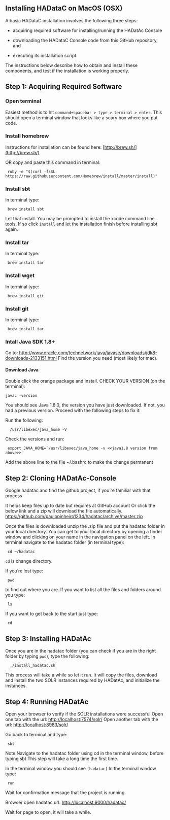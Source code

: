 ## Installing HADataC on MacOS (OSX)

A basic HADataC installation involves the following three steps:

* acquiring required software for installing/running the HADatAc Console

* downloading the HADataC Console code from this GitHub repository, and 

* executing its installation script. 

The instructions below describe how to obtain and install these components, and test if the installation is working properly.

## Step 1: Acquiring Required Software

### Open terminal

Easiest method is to hit `command+spacebar > type > terminal > enter`.
This should open a terminal window that looks like a scary box where you put code.

### Install homebrew

Instructions for installation can be found here: [http://brew.sh/](http://brew.sh/) 

OR copy and paste this command in terminal: 

     ruby -e "$(curl -fsSL https://raw.githubusercontent.com/Homebrew/install/master/install)"

### Install sbt
In terminal type: 

     brew install sbt

Let that install. You may be prompted to install the xcode command line tools.
If so click `install` and let the installation finish before installing sbt again. 

### Install tar
In terminal type: 

     brew install tar

### Install wget
In terminal type: 

     brew install git

### Install git
In terminal type: 

     brew install tar

### Intall Java SDK 1.8+

Go to: http://www.oracle.com/technetwork/java/javase/downloads/jdk8-downloads-2133151.html 
Find the version you need (most likely for mac).

#### Download Java

Double click the orange package and install.
CHECK YOUR VERSION (on the terminal):

    javac -version 

You should see Java 1.8.0, the version you have just downloaded.
If not, you had a previous version. Proceed with the following steps to fix it: 

Run the following: 

      /usr/libexec/java_home -V

Check the versions and run: 

     export JAVA_HOME=`/usr/libexec/java_home -v <<java1.8 version from above>>`

Add the above line to the file ~/.bashrc to make the change permanent

## Step 2: Cloning HADatAc-Console

Google hadatac and find the github project, if you’re familiar with that process

It helps keep files up to date but requires at GitHub account
Or click the below link and a zip will download the file automatically.
https://github.com/paulopinheiro1234/hadatac/archive/master.zip

Once the files is downloaded unzip the .zip file and put the hadatac folder in your local directory.
You can get to your local directory by opening a finder window and clicking on your name in the navigation panel on the left. In terminal navigate to the hadatac folder (in terminal type): 

     cd ~/hadatac

`cd` is change directory. 

If you’re lost type: 

     pwd 

to find out where you are. 
If you want to list all the files and folders around you type: 

     ls 

If you want to get back to the start just type: 

     cd

## Step 3: Installing HADatAc

Once you are in the hadatac folder (you can check if you are in the right folder by typing `pwd`), type the following:

      ./install_hadatac.sh

This process will take a while so let it run. It will copy the files, download and install the two SOLR instances required by HADatAc, and initialize the instances.

## Step 4: Running HADatAc

Open your browser to verify if the SOLR installations were successful
Open one tab with the url: [http://localhost:7574/solr/](http://localhost:7574/solr/) 
Open another tab with the url: [http://localhost:8983/solr/](http://localhost:8983/solr/) 

Go back to terminal and type: 

     sbt

Note:Navigate to the hadatac folder using cd in the terminal window, before typing sbt
This step will take a long time the first time.

In the terminal window you should see `[hadatac]`
In the terminal window type: 

     run

Wait for confirmation message that the project is running.

Browser open hadatac
url: [http://localhost:9000/hadatac/](http://localhost:9000/hadatac/)

Wait for page to open, it will take a while.
